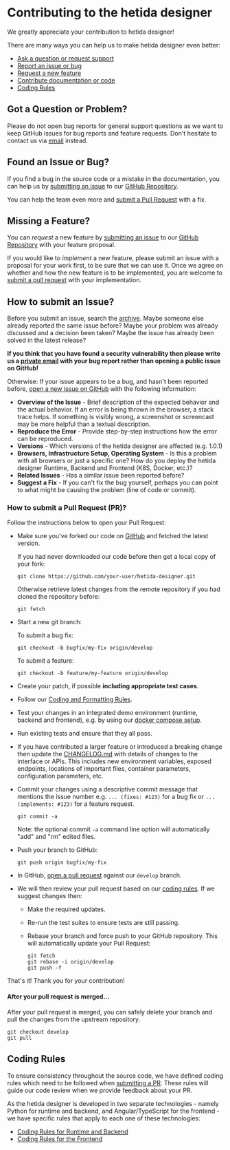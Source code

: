 # Contributing to the hetida designer

We greatly appreciate your contribution to hetida designer!

There are many ways you can help us to make hetida designer even better:

- [Ask a question or request support](#question)
- [Report an issue or bug](#issue)
- [Request a new feature](#feature)
- [Contribute documentation or code](#submit-pr)
- [Coding Rules](#rules)

## <a name="question"></a> Got a Question or Problem?

Please do not open bug reports for general support questions as we want to keep GitHub
issues for bug reports and feature requests. Don't hesitate to contact us via
[email][email] instead.

## <a name="issue"></a> Found an Issue or Bug?

If you find a bug in the source code or a mistake in the documentation, you can help us by
[submitting an issue](#submit-issue) to our [GitHub Repository][github].

You can help the team even more and [submit a Pull Request](#submit-pr) with a fix.

## <a name="feature"></a> Missing a Feature?

You can _request_ a new feature by [submitting an issue](#submit-issue) to our [GitHub
Repository][github] with your feature proposal.

If you would like to _implement_ a new feature, please submit an issue with
a proposal for your work first, to be sure that we can use it. Once we agree
on whether and how the new feature is to be implemented, you are welcome to
[submit a pull request](#submit-pr) with your implementation.

## <a name="submit-issue"></a> How to submit an Issue?

Before you submit an issue, search the [archive](https://github.com/hetida/hetida-designer/issues). Maybe someone else already
reported the same issue before? Maybe your problem was already discussed and
a decision been taken? Maybe the issue has already been solved in the latest
release?

**If you think that you have found a security vulnerability then please write
us a [private email][email] with your bug report rather than opening a public
issue on GitHub!**

Otherwise: If your issue appears to be a bug, and hasn't been reported before,
[open a new issue on GitHub][new-issue] with the following information:

- **Overview of the Issue** - Brief description of the expected behavior and
  the actual behavior. If an error is being thrown in the browser, a stack trace
  helps. If something is visibly wrong, a screenshot or screencast may be more
  helpful than a textual description.
- **Reproduce the Error** - Provide step-by-step instructions how the error
  can be reproduced.
- **Versions** - Which versions of the hetida designer are affected (e.g. 1.0.1)
- **Browsers, Infrastructure Setup, Operating System** - Is this a problem with
  all browsers or just a specific one? How do you deploy the hetida designer
  Runtime, Backend and Frontend (K8S, Docker, etc.)?
- **Related Issues** - Has a similar issue been reported before?
- **Suggest a Fix** - If you can't fix the bug yourself, perhaps you can point
  to what might be causing the problem (line of code or commit).

### <a name="submit-pr"></a> How to submit a Pull Request (PR)?

Follow the instructions below to open your Pull Request:

- Make sure you've forked our code on [GitHub][github] and fetched the latest
  version.

  If you had never downloaded our code before then get a local copy of your fork:

  ```shell
  git clone https://github.com/your-user/hetida-designer.git
  ```

  Otherwise retrieve latest changes from the remote repository if you
  had cloned the repository before:

  ```shell
  git fetch
  ```

* Start a new git branch:

  To submit a bug fix:

  ```shell
  git checkout -b bugfix/my-fix origin/develop
  ```

  To submit a feature:

  ```shell
  git checkout -b feature/my-feature origin/develop
  ```

* Create your patch, if possible **including appropriate test cases**.
* Follow our [Coding and Formatting Rules](#rules).
* Test your changes in an integrated demo environment (runtime, backend and frontend),
  e.g. by using our [docker compose setup][getting-started].
* Run existing tests and ensure that they all pass.
* If you have contributed a larger feature or introduced a breaking change then
  update the [CHANGELOG.md][changelog] with details of changes to the interface or
  APIs. This includes new environment variables, exposed endpoints, locations
  of important files, container parameters, configuration parameters, etc.
* Commit your changes using a descriptive commit message that mentions the
  issue number e.g. `... (fixes: #123)` for a bug fix or `... (implements: #123)`
  for a feature request.

  ```shell
  git commit -a
  ```

  Note: the optional commit `-a` command line option will automatically "add" and "rm" edited files.

* Push your branch to GitHub:

  ```shell
  git push origin bugfix/my-fix
  ```

* In GitHub, [open a pull request][new-pr] against our `develop` branch.
* We will then review your pull request based on our [coding rules](#rules).
  If we suggest changes then:

  - Make the required updates.
  - Re-run the test suites to ensure tests are still passing.
  - Rebase your branch and force push to your GitHub repository. This will
    automatically update your Pull Request:

    ```shell
    git fetch
    git rebase -i origin/develop
    git push -f
    ```

That's it! Thank you for your contribution!

#### After your pull request is merged...

After your pull request is merged, you can safely delete your branch and pull the changes
from the upstream repository.

```shell
git checkout develop
git pull
```

## <a name="rules"></a> Coding Rules

To ensure consistency throughout the source code, we have defined coding rules
which need to be followed when [submitting a PR](#submit-pr). These rules will
guide our code review when we provide feedback about your PR.

As the hetida designer is developed in two separate technologies - namely Python
for runtime and backend, and Angular/TypeScript for the
frontend - we have specific rules that apply to each one of these technologies:

- [Coding Rules for Runtime and Backend][coding-rules-runtime]
- [Coding Rules for the Frontend][coding-rules-frontend]

[coding-rules-runtime]: https://github.com/hetida/hetida-designer/blob/release/runtime/CODING_STANDARDS.md
[coding-rules-frontend]: https://github.com/hetida/hetida-designer/blob/release/frontend/CODING_STANDARDS.md
[changelog]: https://github.com/hetida/hetida-designer/blob/release/CHANGELOG.md
[email]: mailto:hetida@neusta-sd-west.de
[getting-started]: https://github.com/hetida/hetida-designer/blob/release/README.md#gs-docker-compose
[github]: https://github.com/hetida/hetida-designer
[new-issue]: https://github.com/hetida/hetida-designer/issues/new?assignees=&labels=&template=bug_report.md&title=%5BBUG%5D
[new-pr]: https://github.com/hetida/hetida-designer/compare/develop
